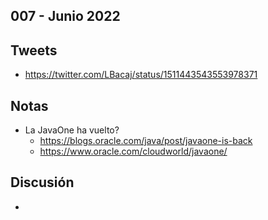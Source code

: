 007 - Junio 2022
--

## Tweets

* https://twitter.com/LBacaj/status/1511443543553978371

## Notas

* La JavaOne ha vuelto? 
  - https://blogs.oracle.com/java/post/javaone-is-back 
  - https://www.oracle.com/cloudworld/javaone/

## Discusión

* 
